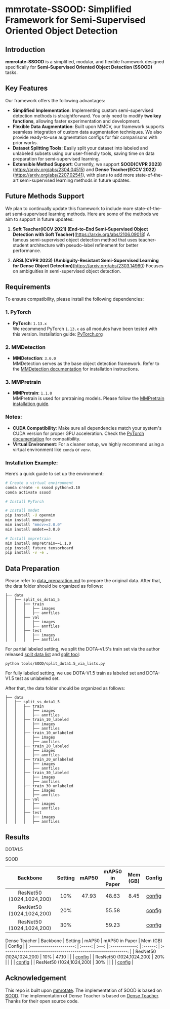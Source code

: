 # mmrotate-SSOOD: Simplified Framework for Semi-Supervised Oriented Object Detection

## Introduction
**mmrotate-SSOOD** is a simplified, modular, and flexible framework designed specifically for **Semi-Supervised Oriented Object Detection (SSOOD)** tasks. 

## Key Features
Our framework offers the following advantages:

- **Simplified Implementation**: Implementing custom semi-supervised detection methods is straightforward. You only need to modify **two key functions**, allowing faster experimentation and development.
- **Flexible Data Augmentation**: Built upon MMCV, our framework supports seamless integration of custom data augmentation techniques. We also provide ready-to-use augmentation configs for fair comparisons with prior works.
- **Dataset Splitting Tools**: Easily split your dataset into labeled and unlabeled subsets using our user-friendly tools, saving time on data preparation for semi-supervised learning.
- **Extensible Method Support**: Currently, we support **SOOD(CVPR 2023)**(https://arxiv.org/abs/2304.04515) and **Dense Teacher(ECCV 2022)**(https://arxiv.org/abs/2207.02541), with plans to add more state-of-the-art semi-supervised learning methods in future updates.

## Future Methods Support
We plan to continually update this framework to include more state-of-the-art semi-supervised learning methods. Here are some of the methods we aim to support in future updates:
1. **Soft Teacher(ICCV 2021) (End-to-End Semi-Supervised Object Detection with Soft Teacher)**(https://arxiv.org/abs/2106.09018)
   A famous semi-supervised object detection method that uses teacher-student architecture with pseudo-label refinement for better performance.

2. **ARSL(CVPR 2023) (Ambiguity-Resistant Semi-Supervised Learning for Dense Object Detection)**(https://arxiv.org/abs/2303.14960)
   Focuses on ambiguities in semi-supervised object detection.

## Requirements

To ensure compatibility, please install the following dependencies:

### 1. PyTorch
- **PyTorch**: `1.13.x`  
  We recommend PyTorch `1.13.x` as all modules have been tested with this version. Installation guide: [PyTorch.org](https://pytorch.org/get-started/locally/)

### 2. MMDetection
- **MMDetection**: `3.0.0`  
  MMDetection serves as the base object detection framework. Refer to the [MMDetection documentation](https://mmdetection.readthedocs.io/en/latest/) for installation instructions.

### 3. MMPretrain
- **MMPretrain**: `1.1.0`  
  MMPretrain is used for pretraining models. Please follow the [MMPretrain installation guide](https://mmpretrain.readthedocs.io/en/latest/get_started.html).

### Notes:
- **CUDA Compatibility**: Make sure all dependencies match your system's CUDA version for proper GPU acceleration. Check the [PyTorch documentation](https://pytorch.org/get-started/locally/) for compatibility.
- **Virtual Environment**: For a cleaner setup, we highly recommend using a virtual environment like `conda` or `venv`.

### Installation Example:
Here’s a quick guide to set up the environment:
```bash
# Create a virtual environment
conda create -n ssood python=3.10
conda activate ssood

# Install PyTorch

# Install mmdet
pip install -U openmim
mim install mmengine
mim install "mmcv>=2.0.0"
mim install mmdet==3.0.0

# Install mmpretrain
mim install mmpretrain==1.1.0
pip install future tensorboard
pip install -v -e .
```

## Data Preparation

Please refer to [data_preparation.md](tools/data/dota/README.md) to prepare the original data. After that, the data folder should be organized as follows:

```
├── data
│   ├── split_ss_dota1_5
│   │   ├── train
│   │   │   ├── images
│   │   │   ├── annfiles
│   │   ├── val
│   │   │   ├── images
│   │   │   ├── annfiles
│   │   ├── test
│   │   │   ├── images
│   │   │   ├── annfiles
```

For partial labeled setting, we split the DOTA-v1.5's train set via the author released [split data list](tools/SSOD/split_dota1.5_lists) and [split tool](tools/SSOD/split_dota1.5_via_lists.py):

```angular2html
python tools/SOOD/split_dota1.5_via_lists.py
```

For fully labeled setting, we use DOTA-V1.5 train as labeled set and DOTA-V1.5 test as unlabeled set.

After that, the data folder should be organized as follows:

```
├── data
│   ├── split_ss_dota1_5
│   │   ├── train
│   │   │   ├── images
│   │   │   ├── annfiles
│   │   ├── train_10_labeled
│   │   │   ├── images
│   │   │   ├── annfiles
│   │   ├── train_10_unlabeled
│   │   │   ├── images
│   │   │   ├── annfiles
│   │   ├── train_20_labeled
│   │   │   ├── images
│   │   │   ├── annfiles
│   │   ├── train_20_unlabeled
│   │   │   ├── images
│   │   │   ├── annfiles
│   │   ├── train_30_labeled
│   │   │   ├── images
│   │   │   ├── annfiles
│   │   ├── train_30_unlabeled
│   │   │   ├── images
│   │   │   ├── annfiles
│   │   ├── val
│   │   │   ├── images
│   │   │   ├── annfiles
│   │   ├── test
│   │   │   ├── images
│   │   │   ├── annfiles
```

## Results

DOTA1.5

SOOD

|         Backbone         | Setting | mAP50 | mAP50 in Paper | Mem (GB) |                              Config                              |
| :----------------------: | :-----: | :---: | :-------------: | :------: | :-------------------------------------------------------------: |
| ResNet50 (1024,1024,200) |   10%   | 47.93 |      48.63      |   8.45   | [config](configs/sood/sood_fcos_2xb3-180000k_semi-0.1-dotav1.5.py) |
| ResNet50 (1024,1024,200) |   20%   |       |      55.58      |          | [config](configs/sood/sood_fcos_2xb3-180000k_semi-0.2-dotav1.5.py) |
| ResNet50 (1024,1024,200) |   30%   |       |      59.23      |          | [config](configs/sood/sood_fcos_2xb3-180000k_semi-0.3-dotav1.5.py) |

Dense Teacher
|         Backbone         | Setting | mAP50 | mAP50 in Paper | Mem (GB) |                              Config                              |
| :----------------------: | :-----: | :---: | :-------------: | :------: | :-------------------------------------------------------------: |
| ResNet50 (1024,1024,200) |   10%   | 47.10 |                 |          | [config](configs/rotated_dense_teacher/rotated-dense-teacher_2xb3-180000k_semi-0.1-dotav1.5.py) |
| ResNet50 (1024,1024,200) |   20%   |       |                 |          | [config](configs/rotated_dense_teacher/rotated-dense-teacher_2xb3-180000k_semi-0.2-dotav1.5.py) |
| ResNet50 (1024,1024,200) |   30%   |       |                 |          | [config](configs/rotated_dense_teacher/rotated-dense-teacher_2xb3-180000k_semi-0.3-dotav1.5.py) |



## Acknowledgement
This repo is built upon [mmrotate](https://github.com/open-mmlab/mmrotate).
The implementation of SOOD is based on [SOOD](https://github.com/HamPerdredes/SOOD).
The implementation of Dense Teacher is based on [Dense Teacher](https://github.com/Megvii-BaseDetection/DenseTeacher).
Thanks for their open source code.
